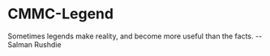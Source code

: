 # CMMC-Legend

Sometimes legends make reality, and become more useful than the facts. -- Salman Rushdie

